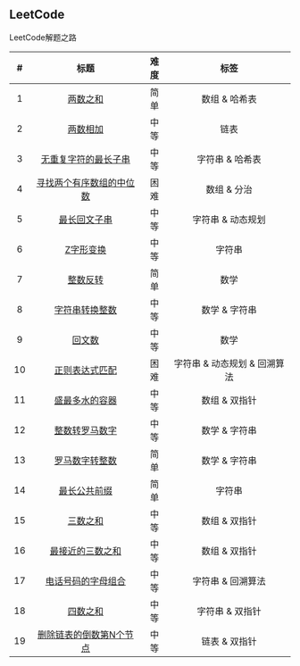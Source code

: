 ## LeetCode
LeetCode解题之路

| # | 标题 | 难度 | 标签 |
| :-----:| :----: | :----: | :----: |
| 1 | [两数之和][001] | 简单 | 数组 & 哈希表 |
| 2 | [两数相加][002] | 中等 | 链表 |
| 3 | [无重复字符的最长子串][003] | 中等 | 字符串 & 哈希表 |
| 4 | [寻找两个有序数组的中位数][004] | 困难 | 数组 & 分治 |
| 5 | [最长回文子串][005] | 中等 | 字符串 & 动态规划 |
| 6 | [Z字形变换][006] | 中等 | 字符串 |
| 7 | [整数反转][007] | 简单 | 数学 |
| 8 | [字符串转换整数][008] | 中等 | 数学 & 字符串 |
| 9 | [回文数][009] | 中等 | 数学 |
| 10 | [正则表达式匹配][010] | 困难 | 字符串 & 动态规划 & 回溯算法 |
| 11 | [盛最多水的容器][011] | 中等 | 数组 & 双指针 |
| 12 | [整数转罗马数字][012] | 中等 | 数学 & 字符串 |
| 13 | [罗马数字转整数][013] | 简单 | 数学 & 字符串 |
| 14 | [最长公共前缀][014] | 简单 | 字符串 |
| 15 | [三数之和][015] | 中等 | 数组 & 双指针 |
| 16 | [最接近的三数之和][016] | 中等 | 数组 & 双指针 |
| 17 | [电话号码的字母组合][017] | 中等 | 字符串 & 回溯算法 |
| 18 | [四数之和][018] | 中等 | 字符串 & 双指针 |
| 19 | [删除链表的倒数第N个节点][019] | 中等 | 链表 & 双指针 |









[001]: https://github.com/mocHeart/leetcode/tree/master/src/leetBank/_001
[002]: https://github.com/mocHeart/leetcode/tree/master/src/leetBank/_002
[003]: https://github.com/mocHeart/leetcode/tree/master/src/leetBank/_003
[004]: https://github.com/mocHeart/leetcode/tree/master/src/leetBank/_004
[005]: https://github.com/mocHeart/leetcode/tree/master/src/leetBank/_005
[006]: https://github.com/mocHeart/leetcode/tree/master/src/leetBank/_006
[007]: https://github.com/mocHeart/leetcode/tree/master/src/leetBank/_007
[008]: https://github.com/mocHeart/leetcode/tree/master/src/leetBank/_008
[009]: https://github.com/mocHeart/leetcode/tree/master/src/leetBank/_009
[010]: https://github.com/mocHeart/leetcode/tree/master/src/leetBank/_010
[011]: https://github.com/mocHeart/leetcode/tree/master/src/leetBank/_011
[012]: https://github.com/mocHeart/leetcode/tree/master/src/leetBank/_012
[013]: https://github.com/mocHeart/leetcode/tree/master/src/leetBank/_013
[014]: https://github.com/mocHeart/leetcode/tree/master/src/leetBank/_014
[015]: https://github.com/mocHeart/leetcode/tree/master/src/leetBank/_015
[016]: https://github.com/mocHeart/leetcode/tree/master/src/leetBank/_016
[017]: https://github.com/mocHeart/leetcode/tree/master/src/leetBank/_017
[018]: https://github.com/mocHeart/leetcode/tree/master/src/leetBank/_018
[019]: https://github.com/mocHeart/leetcode/tree/master/src/leetBank/_019
